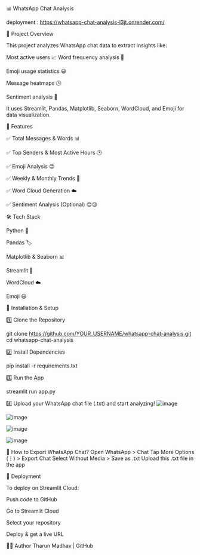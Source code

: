 📊 WhatsApp Chat Analysis

deployment : https://whatsapp-chat-analysis-l3jt.onrender.com/

📌 Project Overview

This project analyzes WhatsApp chat data to extract insights like:

Most active users 📈
Word frequency analysis 📝

Emoji usage statistics 😃

Message heatmaps 🕒

Sentiment analysis 🧐

It uses Streamlit, Pandas, Matplotlib, Seaborn, WordCloud, and Emoji for data visualization.

🚀 Features

✅ Total Messages & Words 📊

✅ Top Senders & Most Active Hours 🕒

✅ Emoji Analysis 😍

✅ Weekly & Monthly Trends 📅

✅ Word Cloud Generation ☁️

✅ Sentiment Analysis (Optional) 😊😢


🛠️ Tech Stack

Python 🐍

Pandas 🏷️

Matplotlib & Seaborn 📊

Streamlit 🎨

WordCloud ☁️

Emoji 😃

📂 Installation & Setup

1️⃣ Clone the Repository


git clone https://github.com/YOUR_USERNAME/whatsapp-chat-analysis.git
cd whatsapp-chat-analysis

2️⃣ Install Dependencies

pip install -r requirements.txt

3️⃣ Run the App

streamlit run app.py

4️⃣ Upload your WhatsApp chat file (.txt) and start analyzing!
![image](https://github.com/user-attachments/assets/83f8aefd-1d4d-43ab-ab68-4cbbd69efc0b)

![image](https://github.com/user-attachments/assets/5f37a8b1-a4ea-45e8-8c88-7e0357bcb26f)

![image](https://github.com/user-attachments/assets/4f46cd37-455a-45de-88ee-97f7eaf1c283)

![image](https://github.com/user-attachments/assets/c42b54ce-6130-4124-9815-45810b8e3e7c)





📜 How to Export WhatsApp Chat?
Open WhatsApp > Chat
Tap More Options (⋮) > Export Chat
Select Without Media > Save as .txt
Upload this .txt file in the app

🚀 Deployment

To deploy on Streamlit Cloud:

Push code to GitHub

Go to Streamlit Cloud

Select your repository

Deploy & get a live URL

👨‍💻 Author
Tharun Madhav | GitHub
